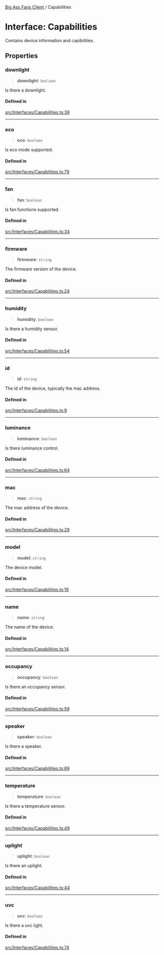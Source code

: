 [Big Ass Fans Client](../README.md) / Capabilities

# Interface: Capabilities

Contains device information and capibilities.

## Properties

### downlight

> **downlight**: `boolean`

Is there a downlight.

#### Defined in

[src/Interfaces/Capabilities.ts:39](https://github.com/mkellsy/baf-client/blob/b1857d963b07500d6d708a4c8106cad07d63cfc0/src/Interfaces/Capabilities.ts#L39)

***

### eco

> **eco**: `boolean`

Is eco mode supported.

#### Defined in

[src/Interfaces/Capabilities.ts:79](https://github.com/mkellsy/baf-client/blob/b1857d963b07500d6d708a4c8106cad07d63cfc0/src/Interfaces/Capabilities.ts#L79)

***

### fan

> **fan**: `boolean`

Is fan functions supported.

#### Defined in

[src/Interfaces/Capabilities.ts:34](https://github.com/mkellsy/baf-client/blob/b1857d963b07500d6d708a4c8106cad07d63cfc0/src/Interfaces/Capabilities.ts#L34)

***

### firmware

> **firmware**: `string`

The firmware version of the device.

#### Defined in

[src/Interfaces/Capabilities.ts:24](https://github.com/mkellsy/baf-client/blob/b1857d963b07500d6d708a4c8106cad07d63cfc0/src/Interfaces/Capabilities.ts#L24)

***

### humidity

> **humidity**: `boolean`

Is there a humidity sensor.

#### Defined in

[src/Interfaces/Capabilities.ts:54](https://github.com/mkellsy/baf-client/blob/b1857d963b07500d6d708a4c8106cad07d63cfc0/src/Interfaces/Capabilities.ts#L54)

***

### id

> **id**: `string`

The id of the device, typically the mac address.

#### Defined in

[src/Interfaces/Capabilities.ts:9](https://github.com/mkellsy/baf-client/blob/b1857d963b07500d6d708a4c8106cad07d63cfc0/src/Interfaces/Capabilities.ts#L9)

***

### luminance

> **luminance**: `boolean`

Is there luminance control.

#### Defined in

[src/Interfaces/Capabilities.ts:64](https://github.com/mkellsy/baf-client/blob/b1857d963b07500d6d708a4c8106cad07d63cfc0/src/Interfaces/Capabilities.ts#L64)

***

### mac

> **mac**: `string`

The mac address of the device.

#### Defined in

[src/Interfaces/Capabilities.ts:29](https://github.com/mkellsy/baf-client/blob/b1857d963b07500d6d708a4c8106cad07d63cfc0/src/Interfaces/Capabilities.ts#L29)

***

### model

> **model**: `string`

The device model.

#### Defined in

[src/Interfaces/Capabilities.ts:19](https://github.com/mkellsy/baf-client/blob/b1857d963b07500d6d708a4c8106cad07d63cfc0/src/Interfaces/Capabilities.ts#L19)

***

### name

> **name**: `string`

The name of the device.

#### Defined in

[src/Interfaces/Capabilities.ts:14](https://github.com/mkellsy/baf-client/blob/b1857d963b07500d6d708a4c8106cad07d63cfc0/src/Interfaces/Capabilities.ts#L14)

***

### occupancy

> **occupancy**: `boolean`

Is there an occupancy sensor.

#### Defined in

[src/Interfaces/Capabilities.ts:59](https://github.com/mkellsy/baf-client/blob/b1857d963b07500d6d708a4c8106cad07d63cfc0/src/Interfaces/Capabilities.ts#L59)

***

### speaker

> **speaker**: `boolean`

Is there a speaker.

#### Defined in

[src/Interfaces/Capabilities.ts:69](https://github.com/mkellsy/baf-client/blob/b1857d963b07500d6d708a4c8106cad07d63cfc0/src/Interfaces/Capabilities.ts#L69)

***

### temperature

> **temperature**: `boolean`

Is there a temperature sensor.

#### Defined in

[src/Interfaces/Capabilities.ts:49](https://github.com/mkellsy/baf-client/blob/b1857d963b07500d6d708a4c8106cad07d63cfc0/src/Interfaces/Capabilities.ts#L49)

***

### uplight

> **uplight**: `boolean`

Is there an uplight.

#### Defined in

[src/Interfaces/Capabilities.ts:44](https://github.com/mkellsy/baf-client/blob/b1857d963b07500d6d708a4c8106cad07d63cfc0/src/Interfaces/Capabilities.ts#L44)

***

### uvc

> **uvc**: `boolean`

Is there a uvc light.

#### Defined in

[src/Interfaces/Capabilities.ts:74](https://github.com/mkellsy/baf-client/blob/b1857d963b07500d6d708a4c8106cad07d63cfc0/src/Interfaces/Capabilities.ts#L74)
